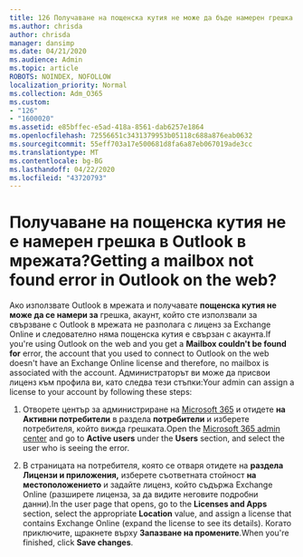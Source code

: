 ```yaml
---
title: 126 Получаване на пощенска кутия не може да бъде намерен грешка в OWA?
ms.author: chrisda
author: chrisda
manager: dansimp
ms.date: 04/21/2020
ms.audience: Admin
ms.topic: article
ROBOTS: NOINDEX, NOFOLLOW
localization_priority: Normal
ms.collection: Adm_O365
ms.custom:
- "126"
- "1600020"
ms.assetid: e85bffec-e5ad-418a-8561-dab6257e1864
ms.openlocfilehash: 72556651c3431379953b05118c688a876eab0632
ms.sourcegitcommit: 55eff703a17e500681d8fa6a87eb067019ade3cc
ms.translationtype: MT
ms.contentlocale: bg-BG
ms.lasthandoff: 04/22/2020
ms.locfileid: "43720793"
---
```

# <a name="getting-a-mailbox-not-found-error-in-outlook-on-the-web"></a><span data-ttu-id="bf993-102">Получаване на пощенска кутия не е намерен грешка в Outlook в мрежата?</span><span class="sxs-lookup"><span data-stu-id="bf993-102">Getting a mailbox not found error in Outlook on the web?</span></span>

<span data-ttu-id="bf993-103">Ако използвате Outlook в мрежата и получавате **пощенска кутия не може да се намери за** грешка, акаунт, който сте използвали за свързване с Outlook в мрежата не разполага с лиценз за Exchange Online и следователно няма пощенска кутия е свързан с акаунта.</span><span class="sxs-lookup"><span data-stu-id="bf993-103">If you're using Outlook on the web and you get a **Mailbox couldn't be found for** error, the account that you used to connect to Outlook on the web doesn't have an Exchange Online license and therefore, no mailbox is associated with the account.</span></span> <span data-ttu-id="bf993-104">Администраторът ви може да присвои лиценз към профила ви, като следва тези стъпки:</span><span class="sxs-lookup"><span data-stu-id="bf993-104">Your admin can assign a license to your account by following these steps:</span></span>

1. <span data-ttu-id="bf993-105">Отворете център за администриране на [Microsoft 365](https://portal.office.com/adminportal/home#/homepage) и отидете **на Активни потребители** в раздела **потребители** и изберете потребителя, който вижда грешката.</span><span class="sxs-lookup"><span data-stu-id="bf993-105">Open the [Microsoft 365 admin center](https://portal.office.com/adminportal/home#/homepage) and go to **Active users** under the **Users** section, and select the user who is seeing the error.</span></span>

2. <span data-ttu-id="bf993-106">В страницата на потребителя, която се отваря отидете на **раздела Лицензи и приложения,** изберете съответната стойност **на местоположението** и задайте лиценз, който съдържа Exchange Online (разширете лиценза, за да видите неговите подробни данни).</span><span class="sxs-lookup"><span data-stu-id="bf993-106">In the user page that opens, go to the **Licenses and Apps** section, select the appropriate **Location** value, and assign a license that contains Exchange Online (expand the license to see its details).</span></span> <span data-ttu-id="bf993-107">Когато приключите, щракнете върху **Запазване на промените**.</span><span class="sxs-lookup"><span data-stu-id="bf993-107">When you're finished, click **Save changes**.</span></span>
